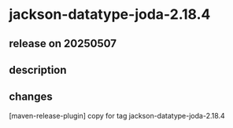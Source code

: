 # jackson-datatype-joda-2.18.4

## release on 20250507
## description
## changes
[maven-release-plugin] copy for tag jackson-datatype-joda-2.18.4

